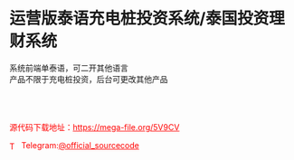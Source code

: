 # 运营版泰语充电桩投资系统/泰国投资理财系统

系统前端单泰语，可二开其他语言<br>产品不限于充电桩投资，后台可更改其他产品<br><br><br><br>


<p style="color: red;">源代码下载地址：<a href="https://mega-file.org/5V9CV" style="color: red;">https://mega-file.org/5V9CV</a></p><p style="color: red;"><img src="https://cdn-icons-png.flaticon.com/512/2111/2111646.png" alt="Telegram Icon" style="width: 16px; vertical-align: middle; margin-right: 5px;">Telegram:<a href="https://t.me/official_sourcecode" style="color: red;">@official_sourcecode</a></p>